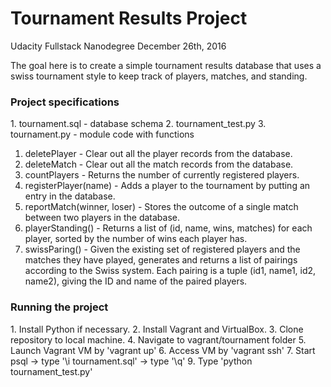 <h1>Tournament Results Project</h1>
Udacity Fullstack Nanodegree
December 26th, 2016

The goal here is to create a simple tournament results database that uses a swiss tournament style to keep track of players, matches, and standing.

<h3>Project specifications</h3>
1. tournament.sql - database schema
2. tournament_test.py
3. tournament.py - module code with functions
<ol>
<li>deletePlayer - Clear out all the player records from the database.</li>
<li>deleteMatch - Clear out all the match records from the database.</li>
<li>countPlayers - Returns the number of currently registered players.</li>
<li>registerPlayer(name) - Adds a player to the tournament by putting an entry in the database.</li>
<li>reportMatch(winner, loser) - Stores the outcome of a single match between two players in the database.</li>
<li>playerStanding() - Returns a list of (id, name, wins, matches) for each player, sorted by the number of wins each player has.</li>
<li>swissParing() - Given the existing set of registered players and the matches they have played, generates and returns a list of pairings according to the Swiss system. Each pairing is a tuple (id1, name1, id2, name2), giving the ID and name of the paired players.</li>
</ol>

<h3>Running the project</h3>
1. Install Python if necessary.
2. Install Vagrant and VirtualBox.
3. Clone repository to local machine.
4. Navigate to vagrant/tournament folder
5. Launch Vagrant VM by 'vagrant up'
6. Access VM by 'vagrant ssh'
7. Start psql -> type '\i tournament.sql' -> type '\q'
9. Type 'python tournament_test.py'
